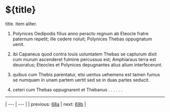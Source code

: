 # ${title}

title. item aliter.



1. Polynices Oedipodis filius anno peracto regnum ab Eteocle fratre paternum repetit; ille cedere noluit; Polynices Thebas oppugnatum uenit.



2. ibi Capaneus quod contra Iouis uoluntatem Thebas se capturum dixit cum murum ascenderet fulmine percussus est; Amphiaraus terra est deuoratus; Eteocles et Polynices depugnantes alius alium interfecerunt.



3. quibus cum Thebis parentatur, etsi uentus uehemens est tamen fumus se numquam in unam partem uertit sed se in duas partes seducit.



4. ceteri cum Thebas oppugnarent et Thebanus . . . . . .



---

| --- | --- |
| previous: [68a](../68a/) | next: [69b](../69b/) |